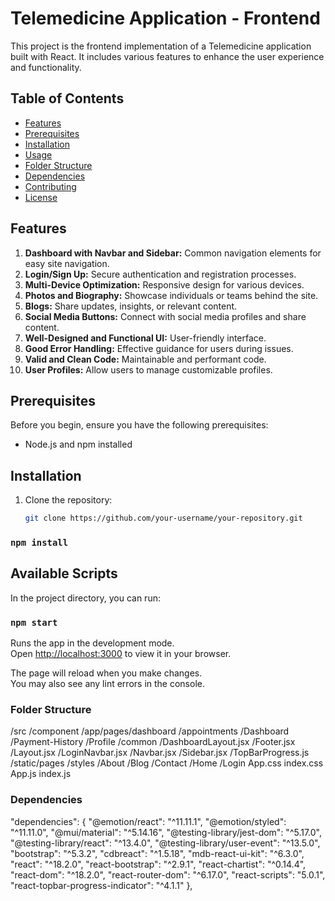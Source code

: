 # Telemedicine Application - Frontend

This project is the frontend implementation of a Telemedicine application built with React. It includes various features to enhance the user experience and functionality.

## Table of Contents

- [Features](#features)
- [Prerequisites](#prerequisites)
- [Installation](#installation)
- [Usage](#usage)
- [Folder Structure](#folder-structure)
- [Dependencies](#dependencies)
- [Contributing](#contributing)
- [License](#license)

## Features

1. **Dashboard with Navbar and Sidebar:** Common navigation elements for easy site navigation.
2. **Login/Sign Up:** Secure authentication and registration processes.
3. **Multi-Device Optimization:** Responsive design for various devices.
4. **Photos and Biography:** Showcase individuals or teams behind the site.
5. **Blogs:** Share updates, insights, or relevant content.
6. **Social Media Buttons:** Connect with social media profiles and share content.
7. **Well-Designed and Functional UI:** User-friendly interface.
8. **Good Error Handling:** Effective guidance for users during issues.
9. **Valid and Clean Code:** Maintainable and performant code.
10. **User Profiles:** Allow users to manage customizable profiles.

## Prerequisites

Before you begin, ensure you have the following prerequisites:

- Node.js and npm installed

## Installation

1. Clone the repository:

   ```bash
   git clone https://github.com/your-username/your-repository.git

### `npm install`

## Available Scripts

In the project directory, you can run:

### `npm start`

Runs the app in the development mode.\
Open [http://localhost:3000](http://localhost:3000) to view it in your browser.

The page will reload when you make changes.\
You may also see any lint errors in the console.

### Folder Structure
/src
  /component
    /app/pages/dashboard
        /appointments
        /Dashboard
        /Payment-History
        /Profile
    /common
        /DashboardLayout.jsx
        /Footer.jsx
        /Layout.jsx
        /LoginNavbar.jsx
        /Navbar.jsx
        /Sidebar.jsx
        /TopBarProgress.js
    /static/pages
  /styles
    /About
    /Blog
    /Contact
    /Home
    /Login
App.css
index.css
App.js
index.js

### Dependencies
  "dependencies": {
    "@emotion/react": "^11.11.1",
    "@emotion/styled": "^11.11.0",
    "@mui/material": "^5.14.16",
    "@testing-library/jest-dom": "^5.17.0",
    "@testing-library/react": "^13.4.0",
    "@testing-library/user-event": "^13.5.0",
    "bootstrap": "^5.3.2",
    "cdbreact": "^1.5.18",
    "mdb-react-ui-kit": "^6.3.0",
    "react": "^18.2.0",
    "react-bootstrap": "^2.9.1",
    "react-chartist": "^0.14.4",
    "react-dom": "^18.2.0",
    "react-router-dom": "^6.17.0",
    "react-scripts": "5.0.1",
    "react-topbar-progress-indicator": "^4.1.1"
  },
